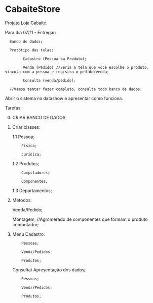 # CabaiteStore
Projeto Loja Cabaite

Para dia 07/11 - Entregar:

      Banco de dados;
      
      Protótipo das telas:
      
            Cadastro (Pessoa ou Produto);
            
            Venda (Pedido) //Seria a tela que você escolhe o produto, vincula com a pessoa e registra o pedido/venda;
            
            Consulta (venda/pedido);
            
      //Vamos tentar fazer completo, consulta todo banco de dados;
      
      
Abrir o sistema no datashow e apresentar como funciona.

Tarefas:

0. CRIAR BANCO DE DADOS;

1.  Criar classes:

      1.1 Pessoa;
      
            Fisica;
            
            Jurídica;
     
      1.2 Produtos;
      
            Computadores;
            
            Componentes;
            
    
      1.3 Departamentos;
            
2.  Métodos:

      Venda/Pedido;
          
      Montagem; //Agromerado de componentes que formam o produto computador;
           
3. Menu
      Cadastro:
      
           Pessoas;
           
           Venda/Pedidos;
           
           Produtos;
           
      Consulta/ Apresentação dos dados;
      
           
           Pessoas;
           
           Venda/Pedidos;
           
           Produtos;
            
            
            
      
    
    
    
